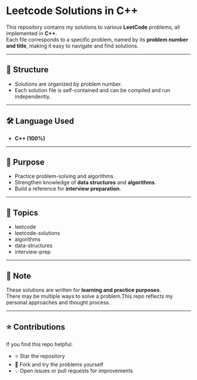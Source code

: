 # Leetcode Solutions in C++

This repository contains my solutions to various **LeetCode** problems, all implemented in **C++**.  
Each file corresponds to a specific problem, named by its **problem number and title**, making it easy to navigate and find solutions.

---

## 📂 Structure
- Solutions are organized by problem number.
- Each solution file is self-contained and can be compiled and run independently.

---

## 🛠️ Language Used
- **C++ (100%)**

---

## 🚀 Purpose
- Practice problem-solving and algorithms.
- Strengthen knowledge of **data structures** and **algorithms**.
- Build a reference for **interview preparation**.

---

## 🔑 Topics
- leetcode
- leetcode-solutions
- algorithms
- data-structures
- interview-prep

---

## 📌 Note
These solutions are written for **learning and practice purposes**.  
There may be multiple ways to solve a problem.This repo reflects my personal approaches and thought process.

---

## ⭐ Contributions
If you find this repo helpful:
- ⭐ Star the repository
- 🍴 Fork and try the problems yourself
- 💡 Open issues or pull requests for improvements
